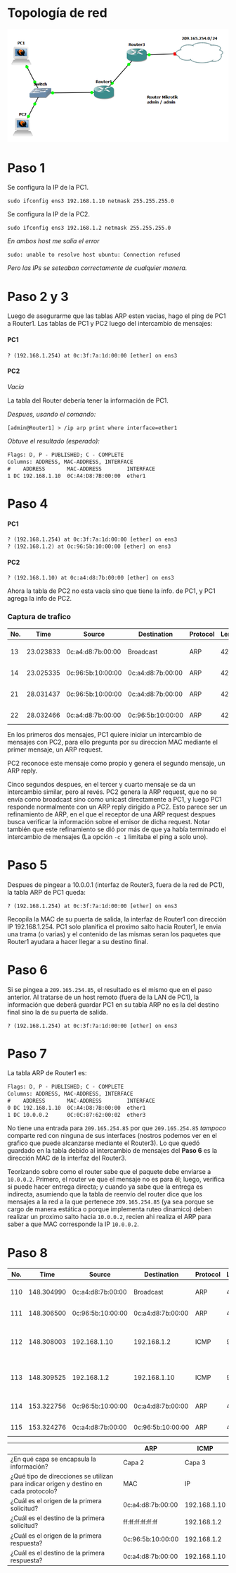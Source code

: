 # Topología de red

![topologia_guia_2-3](image.png)

# Paso 1

Se configura la IP de la PC1.
```
sudo ifconfig ens3 192.168.1.10 netmask 255.255.255.0
```

Se configura la IP de la PC2.
```
sudo ifconfig ens3 192.168.1.2 netmask 255.255.255.0
```

*En ambos host me salía el error*
```
sudo: unable to resolve host ubuntu: Connection refused
```

*Pero las IPs se seteaban correctamente de cualquier manera.*

# Paso 2 y 3
Luego de asegurarme que las tablas ARP esten vacias, hago el ping de PC1 a Router1. Las tablas de PC1 y PC2 luego del intercambio de mensajes:

#### PC1
```
? (192.168.1.254) at 0c:3f:7a:1d:00:00 [ether] on ens3
```

#### PC2
*Vacía*

La tabla del Router debería tener la información de PC1.

*Despues, usando el comando:*

```
[admin@Router1] > /ip arp print where interface=ether1
```

*Obtuve el resultado (esperado):*
```
Flags: D, P - PUBLISHED; C - COMPLETE
Columns: ADDRESS, MAC-ADDRESS, INTERFACE
#    ADDRESS       MAC-ADDRESS        INTERFACE
1 DC 192.168.1.10  0C:A4:D8:7B:00:00  ether1
```
# Paso 4

#### PC1
```
? (192.168.1.254) at 0c:3f:7a:1d:00:00 [ether] on ens3
? (192.168.1.2) at 0c:96:5b:10:00:00 [ether] on ens3
```

#### PC2
```
? (192.168.1.10) at 0c:a4:d8:7b:00:00 [ether] on ens3
```

Ahora la tabla de PC2 no esta vacía sino que tiene la info. de PC1, y PC1 agrega la info de PC2.

### Captura de trafico
|No.|Time     |Source           |Destination      |Protocol|Length|Info                                  |
|---|---------|-----------------|-----------------|--------|------|--------------------------------------|
|13 |23.023833|0c:a4:d8:7b:00:00|Broadcast        |ARP     |42    |Who has 192.168.1.2? Tell 192.168.1.10|
|14 |23.025335|0c:96:5b:10:00:00|0c:a4:d8:7b:00:00|ARP     |42    |192.168.1.2 is at 0c:96:5b:10:00:00   |
|21 |28.031437|0c:96:5b:10:00:00|0c:a4:d8:7b:00:00|ARP     |42    |Who has 192.168.1.10? Tell 192.168.1.2|
|22 |28.032466|0c:a4:d8:7b:00:00|0c:96:5b:10:00:00|ARP     |42    |192.168.1.10 is at 0c:a4:d8:7b:00:00  |

En los primeros dos mensajes, PC1 quiere iniciar un intercambio de mensajes con PC2, para ello pregunta por su direccion MAC mediante el primer mensaje, un ARP request.

PC2 reconoce este mensaje como propio y genera el segundo mensaje, un ARP reply.

Cinco segundos despues, en el tercer y cuarto mensaje se da un intercambio similar, pero al revés. PC2 genera la ARP request, que no se envía como broadcast sino como unicast directamente a PC1, y luego PC1 responde normalmente con un ARP reply dirigido a PC2. Esto parece ser un refinamiento de ARP, en el que el receptor de una ARP request despues busca verificar la información sobre el emisor de dicha request. Notar también que este refinamiento se dió por más de que ya había terminado el intercambio de mensajes (La opción `-c 1` limitaba el ping a solo uno).

# Paso 5

Despues de pingear a 10.0.0.1 (interfaz de Router3, fuera de la red de PC1), la tabla ARP de PC1 queda:

```
? (192.168.1.254) at 0c:3f:7a:1d:00:00 [ether] on ens3
```

Recopila la MAC de su puerta de salida, la interfaz de Router1 con dirección IP 192.168.1.254. PC1 solo planifica el proximo salto hacia Router1, le envia una trama (o varias) y el contenido de las mismas seran los paquetes que Router1 ayudara a hacer llegar a su destino final.

# Paso 6

Si se pingea a `209.165.254.85`, el resultado es el mismo que en el paso anterior. Al tratarse de un host remoto (fuera de la LAN de PC1), la información que deberá guardar PC1 en su tabla ARP no es la del destino final sino la de su puerta de salida. 

```
? (192.168.1.254) at 0c:3f:7a:1d:00:00 [ether] on ens3
```

# Paso 7

La tabla ARP de Router1 es:

```
Flags: D, P - PUBLISHED; C - COMPLETE
Columns: ADDRESS, MAC-ADDRESS, INTERFACE
#    ADDRESS       MAC-ADDRESS        INTERFACE
0 DC 192.168.1.10  0C:A4:D8:7B:00:00  ether1
1 DC 10.0.0.2      0C:0C:87:62:00:02  ether3
```

No tiene una entrada para `209.165.254.85` por que `209.165.254.85` *tampoco* comparte red con ninguna de sus interfaces (nostros podemos ver en el grafico que puede alcanzarse mediante el Router3). Lo que quedó guardado en la tabla debido al intercambio de mensajes del **Paso 6** es la dirección MAC de la interfaz del Router3.

Teorizando sobre como el router sabe que el paquete debe enviarse a `10.0.0.2`. Primero, el router ve que el mensaje no es para él; luego, verifica si puede hacer entrega directa; y cuando ya sabe que la entrega es indirecta, asumiendo que la tabla de reenvío del router dice que los mensajes a la red a la que pertenece `209.165.254.85` (ya sea porque se cargo de manera estática o porque implementa ruteo dinamico) deben realizar un proximo salto hacia `10.0.0.2`, recien ahi realiza el ARP para saber a que MAC corresponde la IP `10.0.0.2`.

# Paso 8
|No.|Time      |Source           |Destination      |Protocol|Length|Info                                                              |
|---|----------|-----------------|-----------------|--------|------|------------------------------------------------------------------|
|110|148.304990|0c:a4:d8:7b:00:00|Broadcast        |ARP     |42    |Who has 192.168.1.2? Tell 192.168.1.10                            |
|111|148.306500|0c:96:5b:10:00:00|0c:a4:d8:7b:00:00|ARP     |42    |192.168.1.2 is at 0c:96:5b:10:00:00                               |
|112|148.308003|192.168.1.10     |192.168.1.2      |ICMP    |98    |Echo (ping) request  id=0x0526, seq=1/256, ttl=64 (reply in 113)  |
|113|148.309525|192.168.1.2      |192.168.1.10     |ICMP    |98    |Echo (ping) reply    id=0x0526, seq=1/256, ttl=64 (request in 112)|
|114|153.322756|0c:96:5b:10:00:00|0c:a4:d8:7b:00:00|ARP     |42    |Who has 192.168.1.10? Tell 192.168.1.2                            |
|115|153.324276|0c:a4:d8:7b:00:00|0c:96:5b:10:00:00|ARP     |42    |192.168.1.10 is at 0c:a4:d8:7b:00:00                              |

|                                                                                     |ARP              |ICMP        |
|-------------------------------------------------------------------------------------|-----------------|------------|
|¿En qué capa se encapsula la información?                                            |Capa 2           |Capa 3      |
|¿Qué tipo de direcciones se utilizan para indicar origen y destino en cada protocolo?|MAC              |IP          |
|¿Cuál es el origen de la primera solicitud?                                          |0c:a4:d8:7b:00:00|192.168.1.10|
|¿Cuál es el destino de la primera solicitud?                                         |ff:ff:ff:ff:ff:ff|192.168.1.2 |
|¿Cuál es el origen de la primera respuesta?                                          |0c:96:5b:10:00:00|192.168.1.2 |
|¿Cuál es el destino de la primera respuesta?                                         |0c:a4:d8:7b:00:00|192.168.1.10|


